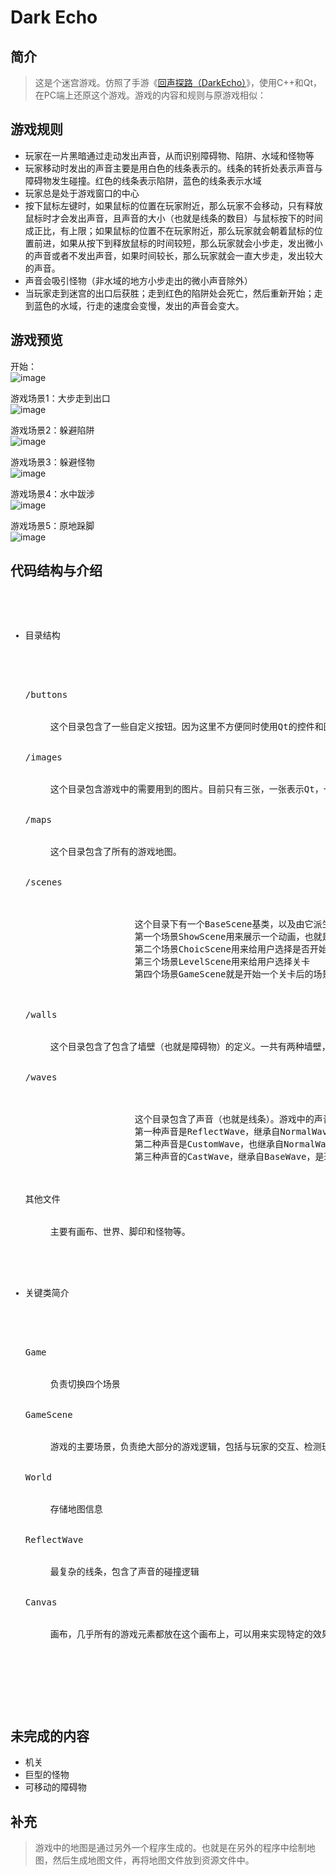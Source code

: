 # Dark Echo
## 简介  
> 这是个迷宫游戏。仿照了手游《[回声探路（DarkEcho）](https://baike.baidu.com/item/%E5%9B%9E%E5%A3%B0%E6%8E%A2%E8%B7%AF/16949348?fr=aladdin)》，使用C++和Qt，在PC端上还原这个游戏。游戏的内容和规则与原游戏相似：
## 游戏规则  
* 玩家在一片黑暗通过走动发出声音，从而识别障碍物、陷阱、水域和怪物等
* 玩家移动时发出的声音主要是用白色的线条表示的。线条的转折处表示声音与障碍物发生碰撞。红色的线条表示陷阱，蓝色的线条表示水域
* 玩家总是处于游戏窗口的中心
* 按下鼠标左键时，如果鼠标的位置在玩家附近，那么玩家不会移动，只有释放鼠标时才会发出声音，且声音的大小（也就是线条的数目）与鼠标按下的时间成正比，有上限；如果鼠标的位置不在玩家附近，那么玩家就会朝着鼠标的位置前进，如果从按下到释放鼠标的时间较短，那么玩家就会小步走，发出微小的声音或者不发出声音，如果时间较长，那么玩家就会一直大步走，发出较大的声音。
* 声音会吸引怪物（非水域的地方小步走出的微小声音除外）
* 当玩家走到迷宫的出口后获胜；走到红色的陷阱处会死亡，然后重新开始；走到蓝色的水域，行走的速度会变慢，发出的声音会变大。
## 游戏预览  

开始：  
 ![image](https://github.com/lghfoo/DarkEcho/blob/master/demo/start.gif)  
 
游戏场景1：大步走到出口  
 ![image](https://github.com/lghfoo/DarkEcho/blob/master/demo/scene1.gif)  
 
游戏场景2：躲避陷阱  
 ![image](https://github.com/lghfoo/DarkEcho/blob/master/demo/scene2.gif)  
 
游戏场景3：躲避怪物  
 ![image](https://github.com/lghfoo/DarkEcho/blob/master/demo/scene3.gif)  
 
游戏场景4：水中跋涉  
 ![image](https://github.com/lghfoo/DarkEcho/blob/master/demo/scene4.gif)  
 
游戏场景5：原地跺脚  
 ![image](https://github.com/lghfoo/DarkEcho/blob/master/demo/scene5.gif)  
 
## 代码结构与介绍
<pre>
	<ul>
		<li>目录结构</li>
		<dl>
			<dt>/buttons</dt>
			<dd>这个目录包含了一些自定义按钮。因为这里不方便同时使用Qt的控件和图形，所以按钮都是直接画出来的。按钮主要有文本按钮、图像按钮以及关卡选择按钮，它们都继承自BaseButton。</dd>
			<dt>/images</dt>
			<dd>这个目录包含游戏中的需要用到的图片。目前只有三张，一张表示Qt，一张表示这个游戏的原创作者[Rac7](https://rac7.com/)，最后一张是暂停按钮。</dd>
			<dt>/maps</dt>
			<dd>这个目录包含了所有的游戏地图。</dd>
			<dt>/scenes</dt>
			<dd>
				这个目录下有一个BaseScene基类，以及由它派生出的4个场景类，
				第一个场景ShowScene用来展示一个动画，也就是展示上面提到的前两张图片；
				第二个场景ChoicScene用来给用户选择是否开始游戏。本来一开始打算提供两个选项，一个是开始，一个是观看演示，但后来演示没做，所以只剩下开始选项。
				第三个场景LevelScene用来给用户选择关卡
				第四个场景GameScene就是开始一个关卡后的场景。
			</dd>
			<dt>/walls</dt>
			<dd>这个目录包含了包含了墙壁（也就是障碍物）的定义。一共有两种墙壁，一种是直线墙壁，一种是贝塞尔墙壁，它们都继承自Wall，用来在碰撞发生时计算碰撞结果。</dd>
			<dt>/waves</dt>
			<dd>
				这个目录包含了声音（也就是线条）。游戏中的声音总共有3种。
				第一种声音是ReflectWave，继承自NormalWave，也就是玩家行走时发出的声音，遇到不到的区域可能会有不同的宽度和颜色，而且还会与墙壁发生碰撞，吸引怪物。 
				第二种声音是CustomWave，也继承自NormalWave，会与墙壁发生碰撞，可以自定义颜色与宽度。只有两个地方用到：用来表示怪物的红色线条，开始界面形成DARK ECHO图案的线条。
				第三种声音的CastWave，继承自BaseWave，是玩家扔出石头后，石头发出的声音，只能发生一次碰撞。
			</dd>
			<dt>其他文件</dt>
			<dd>主要有画布、世界、脚印和怪物等。</dd>
		</dl>
		<li>关键类简介</li>
		<dl>
			<dt>Game</dt>
			<dd>负责切换四个场景  </dd>
			<dt>GameScene</dt>
			<dd>游戏的主要场景，负责绝大部分的游戏逻辑，包括与玩家的交互、检测玩家的生死状态、胜利条件、处理玩家与障碍物的碰撞等等。</dd>
			<dt>World</dt>
			<dd>存储地图信息</dd>
			<dt>ReflectWave</dt>
			<dd>最复杂的线条，包含了声音的碰撞逻辑</dd>
			<dt>Canvas</dt>
			<dd>画布，几乎所有的游戏元素都放在这个画布上，可以用来实现特定的效果，比如玩家前进时，脚印向前移动，而画布向相反方向移动，这样就能保持玩家始终在窗口中心；还有关卡选择时，通过移动和缩放画布，来实现移动和缩放全部的关卡选择按钮</dd>
		</dl>
	</ul>
</pre>
## 未完成的内容
* 机关
* 巨型的怪物
* 可移动的障碍物
## 补充
> 游戏中的地图是通过另外一个程序生成的。也就是在另外的程序中绘制地图，然后生成地图文件，再将地图文件放到资源文件中。
